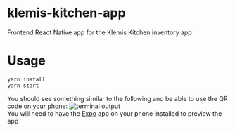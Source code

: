 # klemis-kitchen-app
Frontend React Native app for the Klemis Kitchen inventory app

# Usage

```
yarn install  
yarn start
```  
You should see something similar to the following and be able to use the QR code on your phone:
![terminal output](https://media.discordapp.net/attachments/664605666815639552/747310448109551666/unknown.png)  
You will need to have the [Expo](https://expo.io/) app on your phone installed to preview the app
